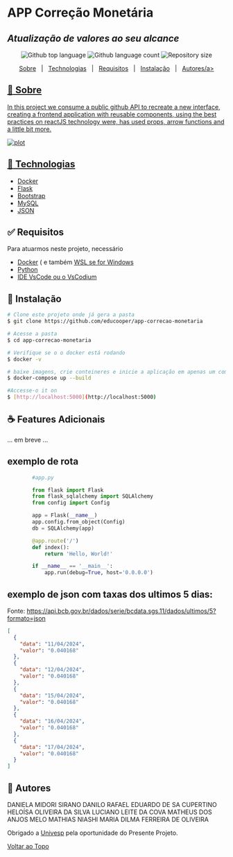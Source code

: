 
# APP Correção Monetária
## _Atualização de valores ao seu alcance_

<p align="center">
  <img alt="Github top language" src="https://img.shields.io/github/languages/top/educooper/app-correcao-monetaria?color=green"> 
  <img alt="Github language count" src="https://img.shields.io/github/languages/count/educooper/app-correcao-monetaria?color=56BEB8">
 <img alt="Repository size" src="https://img.shields.io/github/repo-size/educooper/app-correcao-monetariacolor=56BEB8">



<p align="center">
  <a href="#dart-about">Sobre</a> &#xa0; | &#xa0; 
  <!-- <a href="#sparkles-features">Features</a> &#xa0; | &#xa0; -->
  <a href="#rocket-technologias">Technologias</a> &#xa0; | &#xa0;
  <a href="#white_check_mark-requisitos">Requisitos</a> &#xa0; | &#xa0;
  <a href="#checkered_flag-instalacao">Instalação</a> &#xa0; | &#xa0;
  <!-- <a href="#memo-license">License</a> &#xa0; | &#xa0; -->
  <a href="#book-autores" target="_blank">Autores/a>
</p>



## :dart: Sobre ##

In this project we consume a public github API to recreate a new interface, creating a frontend application with reusable components, using the best practices on reactJS technology were, has used props, arrow functions and a little bit more.


![plot](./image/print-project-git.PNG)


## :rocket: Technologias ##

- [Docker](https://www.docker.com/) 
- [Flask](https://flask.palletsprojects.com/en/3.0.x/)
- [Bootstrap](https://getbootstrap.com/)
- [MySQL](https://mariadb.org/)
- [JSON](https://www.json.org/json-pt.html)


## :white_check_mark: Requisitos ##

Para atuarmos neste projeto, necessário 
- [Docker](https://docker.com) ( e também [WSL se for Windows](https://learn.microsoft.com/pt-br/windows/wsl/install)
- [Python](https://www.python.org/downloads/)
- [IDE VsCode ou o VsCodium](https://vscodium.com/)


## :checkered_flag: Instalação ##

```bash
# Clone este projeto onde já gera a pasta 
$ git clone https://github.com/educooper/app-correcao-monetaria

# Acesse a pasta
$ cd app-correcao-monetaria

# Verifique se o o docker está rodando
$ docker -v

# baixe imagens, crie conteineres e inicie a aplicação em apenas um comando 
$ docker-compose up --build

#Accesse-o it on 
$ [http://localhost:5000](http://localhost:5000)

```

## :coffee: Features Adicionais

... em breve ...

## exemplo de rota

```py
        #app.py

        from flask import Flask
        from flask_sqlalchemy import SQLAlchemy
        from config import Config

        app = Flask(__name__)
        app.config.from_object(Config)
        db = SQLAlchemy(app)

        @app.route('/')
        def index():
            return 'Hello, World!'

        if __name__ == '__main__':
            app.run(debug=True, host='0.0.0.0')
```

## exemplo de json com taxas dos ultimos 5 dias: 
Fonte: https://api.bcb.gov.br/dados/serie/bcdata.sgs.11/dados/ultimos/5?formato=json

```json
[
  {
    "data": "11/04/2024",
    "valor": "0.040168"
  },
  {
    "data": "12/04/2024",
    "valor": "0.040168"
  },
  {
    "data": "15/04/2024",
    "valor": "0.040168"
  },
  {
    "data": "16/04/2024",
    "valor": "0.040168"
  },
  {
    "data": "17/04/2024",
    "valor": "0.040168"
  }
]
```
## :book: Autores
DANIELA MIDORI SIRANO
DANILO RAFAEL 
EDUARDO DE SA CUPERTINO
HELOÍSA OLIVEIRA DA SILVA
LUCIANO LEITE DA COVA
MATHEUS DOS ANJOS MELO
MATHIAS NIASHI
MARIA DILMA FERREIRA DE OLIVEIRA


Obrigado a [Univesp](https://univesp.br) pela oportunidade do Presente Projeto.

<a href="#top">Voltar ao Topo</a>

